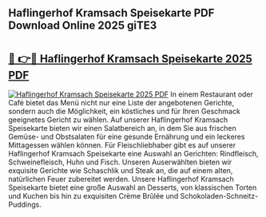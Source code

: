## Haflingerhof Kramsach Speisekarte PDF Download Online 2025 giTE3

# <h2><a href="http://gcbchok.nevu.top/?p=Haflingerhof+Kramsach+Speisekarte">🔗 👉🔴 Haflingerhof Kramsach Speisekarte 2025 PDF</a></h2>

[![Haflingerhof Kramsach Speisekarte 2025 PDF](https://i.imgur.com/dBaPXMq.png)](http://gcbchok.nevu.top/?p=Haflingerhof+Kramsach+Speisekarte)
In einem Restaurant oder Café bietet das Menü nicht nur eine Liste der angebotenen Gerichte, sondern auch die Möglichkeit, ein köstliches und für Ihren Geschmack geeignetes Gericht zu wählen. Auf unserer Haflingerhof Kramsach Speisekarte bieten wir einen Salatbereich an, in dem Sie aus frischen Gemüse- und Obstsalaten für eine gesunde Ernährung und ein leckeres Mittagessen wählen können. Für Fleischliebhaber gibt es auf unserer Haflingerhof Kramsach Speisekarte eine Auswahl an Gerichten: Rindfleisch, Schweinefleisch, Huhn und Fisch. Unseren Auserwählten bieten wir exquisite Gerichte wie Schaschlik und Steak an, die auf einem alten, natürlichen Feuer zubereitet werden. Unsere Haflingerhof Kramsach Speisekarte bietet eine große Auswahl an Desserts, von klassischen Torten und Kuchen bis hin zu exquisiten Crème Brûlée und Schokoladen-Schneitz-Puddings.
